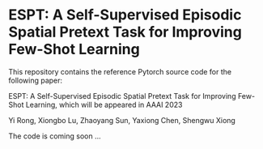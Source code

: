 # ESPT: A Self-Supervised Episodic Spatial Pretext Task for Improving Few-Shot Learning

This repository contains the reference Pytorch source code for the following paper:

ESPT: A Self-Supervised Episodic Spatial Pretext Task for Improving Few-Shot Learning, which will be appeared in AAAI 2023

Yi Rong, Xiongbo Lu, Zhaoyang Sun, Yaxiong Chen, Shengwu Xiong 

The code is coming soon ...
